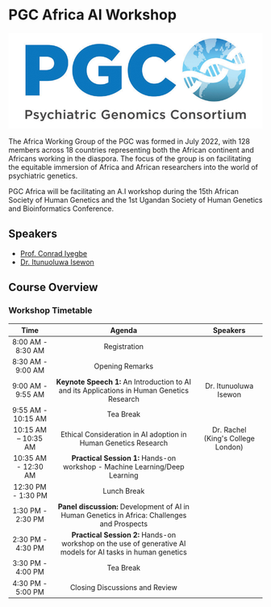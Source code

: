 # PGC Africa AI Workshop

![Figure Banner](https://github.com/ItunuIsewon/PGCAfricaAI_2025/blob/main/Images/pgc_logo_website_v3.jpeg)

The Africa Working Group of the PGC was formed in July 2022, with 128 members across 18 countries representing both the African continent and Africans working in the diaspora. The focus of the group is on facilitating the equitable immersion of Africa and African researchers into the world of psychiatric genetics.

PGC Africa will be facilitating an A.I workshop during the 15th African Society of Human Genetics and the 1st Ugandan Society of Human Genetics and Bioinformatics Conference.

## Speakers
+ [Prof. Conrad Iyegbe](https://scholar.google.co.uk/citations?user=YyTSNGcAAAAJ&hl=en)
+ [Dr. Itunuoluwa Isewon](https://scholar.google.com/citations?user=haW6Ux8AAAAJ&hl=en)

## Course Overview
### Workshop Timetable
|**Time**|**Agenda**|**Speakers**|
|:---:|:---:|:---:|
8:00 AM - 8:30 AM| Registration| |
8:30 AM - 9:00 AM| Opening Remarks| |
9:00 AM - 9:55 AM|**Keynote Speech 1:** An Introduction to AI and its Applications in Human Genetics Research| Dr. Itunuoluwa Isewon||
9:55 AM - 10:15 AM| Tea Break||
10:15 AM – 10:35 AM| Ethical Consideration in AI adoption in Human Genetics Research|Dr. Rachel (King's College London)|
10:35 AM - 12:30 AM| **Practical Session 1:** Hands-on workshop - Machine Learning/Deep Learning||
12:30 PM - 1:30 PM| Lunch Break ||
1:30 PM - 2:30 PM|**Panel discussion:** Development of AI in Human Genetics in Africa: Challenges and Prospects||
2:30 PM - 4:30 PM| **Practical Session 2:** Hands-on workshop on the use of generative AI models for AI tasks in human genetics||
3:30 PM - 4:00 PM| Tea Break||
4:30 PM - 5:00 PM| Closing Discussions and Review||
